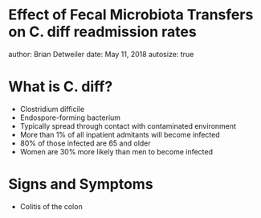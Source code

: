 Effect of Fecal Microbiota Transfers on C. diff readmission rates
========================================================
author: Brian Detweiler
date: May 11, 2018
autosize: true

What is C. diff?
========================================================

- Clostridium difficile
- Endospore-forming bacterium
- Typically spread through contact with contaminated environment
- More than 1% of all inpatient admitants will become infected
- 80% of those infected are 65 and older
- Women are 30% more likely than men to become infected

Signs and Symptoms
========================================================
- Colitis of the colon

